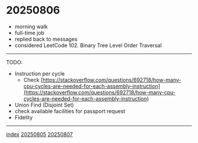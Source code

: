 <head><meta name="viewport" content="width=device-width, initial-scale=1.0, user-scalable=yes" /><meta charset="UTF-8"></head>

# 20250806

- morning walk
- full-time job
- replied back to messages
- considered LeetCode 102. Binary Tree Level Order Traversal

---

TODO:

- Instruction per cycle
	- Check [https://stackoverflow.com/questions/692718/how-many-cpu-cycles-are-needed-for-each-assembly-instruction](https://stackoverflow.com/questions/692718/how-many-cpu-cycles-are-needed-for-each-assembly-instruction)
- Union Find (Disjoint Set)
- check available facilities for passport request
- Fidelity

---

[index](../../index.html)
[20250805](20250805.html)
[20250807](20250807.html)
